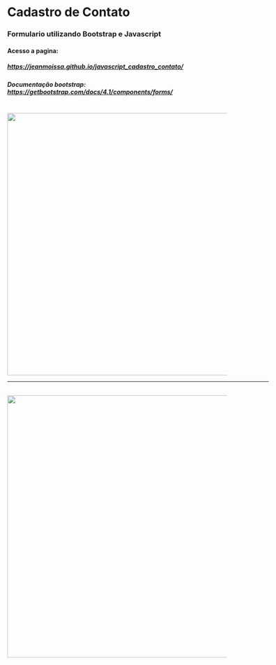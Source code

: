 # Cadastro de Contato

### Formulario utilizando Bootstrap e Javascript

#### Acesso a pagina: 
##### https://jeanmoissa.github.io/javascript_cadastro_contato/

##### Documentação bootstrap: https://getbootstrap.com/docs/4.1/components/forms/

<div>
</br>
<img src="https://github.com/jeanmoissa/programming_projects_exercises/blob/main/EX3/print3.PNG" width="600">
</br>
<hr width="600">
</br>
<img src="https://github.com/jeanmoissa/programming_projects_exercises/blob/main/EX3/print4.PNG" width="600">
</div>
